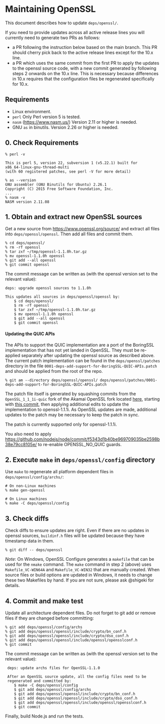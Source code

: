 # Maintaining OpenSSL

This document describes how to update `deps/openssl/`.

If you need to provide updates across all active release lines you will
currently need to generate two PRs as follows:

* a PR following the instruction below based on the main branch.
  This PR should cherry pick back to the active release lines
  except for the 10.x line.
* a PR which uses the same commit from the first PR to apply the
  updates to the openssl source code, with a new commit generated
  by following steps 2 onwards on the 10.x line. This is
  necessary because differences in 10.x requires that the
  configuration files be regenerated specifically for 10.x.

## Requirements
* Linux environment.
* `perl` Only Perl version 5 is tested.
* `nasm` (<https://www.nasm.us/>) Version 2.11 or higher is needed.
* GNU `as` in binutils. Version 2.26 or higher is needed.

## 0. Check Requirements

```console
% perl -v

This is perl 5, version 22, subversion 1 (v5.22.1) built for
x86_64-linux-gnu-thread-multi
(with 60 registered patches, see perl -V for more detail)

% as --version
GNU assembler (GNU Binutils for Ubuntu) 2.26.1
Copyright (C) 2015 Free Software Foundation, Inc.
...
% nasm -v
NASM version 2.11.08
```

## 1. Obtain and extract new OpenSSL sources

Get a new source from <https://www.openssl.org/source/> and extract
all files into `deps/openssl/openssl`. Then add all files and commit
them.
```console
% cd deps/openssl/
% rm -rf openssl
% tar zxf ~/tmp/openssl-1.1.0h.tar.gz
% mv openssl-1.1.0h openssl
% git add --all openssl
% git commit openssl
```

The commit message can be written as (with the openssl version set
to the relevant value):
```text
deps: upgrade openssl sources to 1.1.0h

This updates all sources in deps/openssl/openssl by:
    $ cd deps/openssl/
    $ rm -rf openssl
    $ tar zxf ~/tmp/openssl-1.1.0h.tar.gz
    $ mv openssl-1.1.0h openssl
    $ git add --all openssl
    $ git commit openssl
```

#### Updating the QUIC APIs

The APIs to support the QUIC implementation are a port of the BoringSSL
implementation that has not yet landed in OpenSSL. They must be re-applied
separately after updating the openssl source as described above. The
current patch implementation can be found in the `deps/openssl/patches`
directory in the file `0001-deps-add-support-for-BoringSSL-QUIC-APIs.patch`
and should be applied from the root of the repo.

```console
% git am --directory deps/openssl/openssl/ deps/openssl/patches/0001-deps-add-support-for-BoringSSL-QUIC-APIs.patch
```

The patch file itself is generated by squashing commits from the
`OpenSSL_1_1_1i-quic` fork of the Akamai OpenSSL fork located
[here](https://github.com/akamai/openssl), starting with
[this commit](https://github.com/akamai/openssl/commit/3b0bdf80dabddfe37d8f8f07e82a2ba85f5a93ad),
then applying additional edits to update the implementation to
openssl-1.1.1i. As OpenSSL updates are made, additional updates
to the patch may be necessary to keep the patch in sync.

The patch is currently supported only for openssl-1.1.1i.

You also need to apply <https://github.com/nodejs/node/commit/f5343d1b40be969709035be2598b38e79cc8105e/>
to re-enable OPENSSL\_NO\_QUIC guards.

## 2. Execute `make` in `deps/openssl/config` directory

Use `make` to regenerate all platform dependent files in
`deps/openssl/config/archs/`:
```console
# On non-Linux machines
% make gen-openssl

# On Linux machines
% make -C deps/openssl/config
```

## 3. Check diffs

Check diffs to ensure updates are right. Even if there are no updates in openssl
sources, `buildinf.h` files will be updated because they have timestamp
data in them.
```console
% git diff -- deps/openssl
```

*Note*: On Windows, OpenSSL Configure generates a `makefile` that can be
used for the `nmake` command. The `make` command in step 2 (above) uses
 `Makefile_VC-WIN64A` and `Makefile_VC-WIN32` that are manually
created. When source files or build options are updated in Windows,
it needs to change these two Makefiles by hand. If you are not sure,
please ask @shigeki for details.

## 4. Commit and make test

Update all architecture dependent files. Do not forget to git add or remove
files if they are changed before committing:
```console
% git add deps/openssl/config/archs
% git add deps/openssl/openssl/include/crypto/bn_conf.h
% git add deps/openssl/openssl/include/crypto/dso_conf.h
% git add deps/openssl/openssl/include/openssl/opensslconf.h
% git commit
```

The commit message can be written as (with the openssl version set
to the relevant value):
```text
 deps: update archs files for OpenSSL-1.1.0

 After an OpenSSL source update, all the config files need to be
 regenerated and committed by:
    $ make -C deps/openssl/config
    $ git add deps/openssl/config/archs
    $ git add deps/openssl/openssl/include/crypto/bn_conf.h
    $ git add deps/openssl/openssl/include/crypto/dso_conf.h
    $ git add deps/openssl/openssl/include/openssl/opensslconf.h
    $ git commit
```

Finally, build Node.js and run the tests.
